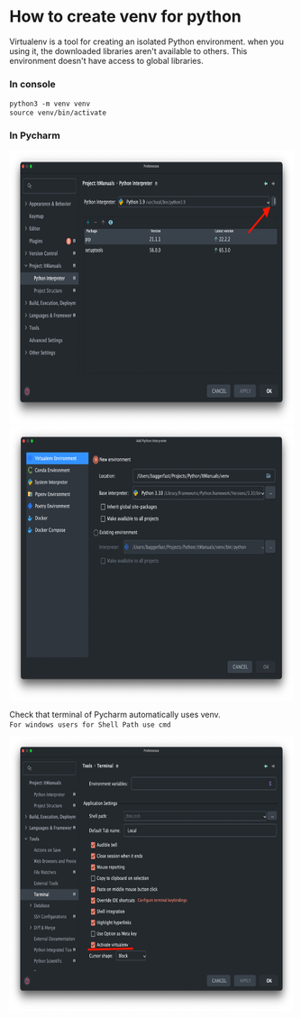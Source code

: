 # How to create venv for python
Virtualenv is a tool for creating an isolated Python environment.
when you using it, the downloaded libraries aren't available to others.
This environment doesn't have access to global libraries.

### In console
````
python3 -m venv venv
source venv/bin/activate
````

### In Pycharm
<img src="../Assets/Venv/1.png" width="702" height="486"/>
<img src="../Assets/Venv/2.png" width="702" height="486"/>

Check that terminal of Pycharm automatically uses venv.  
``For windows users for Shell Path use cmd``

<img src="../Assets/Venv/3.png" width="702" height="486"/>